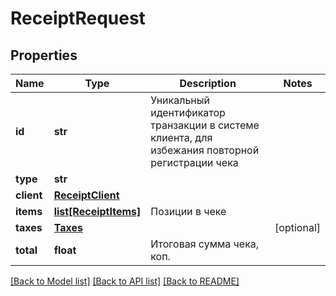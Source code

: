 # ReceiptRequest

## Properties
Name | Type | Description | Notes
------------ | ------------- | ------------- | -------------
**id** | **str** | Уникальный идентификатор транзакции в системе клиента, для избежания повторной регистрации чека | 
**type** | **str** |  | 
**client** | [**ReceiptClient**](ReceiptClient.md) |  | 
**items** | [**list[ReceiptItems]**](ReceiptItems.md) | Позиции в чеке | 
**taxes** | [**Taxes**](Taxes.md) |  | [optional] 
**total** | **float** | Итоговая сумма чека, коп. | 

[[Back to Model list]](../README.md#documentation-for-models) [[Back to API list]](../README.md#documentation-for-api-endpoints) [[Back to README]](../README.md)


